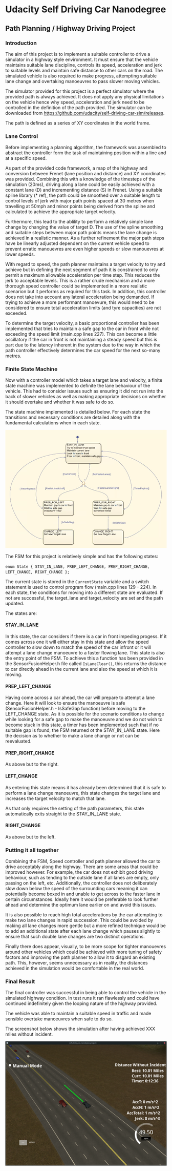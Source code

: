 # Udacity Self Driving Car Nanodegree 
## Path Planning / Highway Driving Project

[//]: # (Image References)
[image1]: ./fsm.png "Finite State Machine"
[image2]: ./screenshot.png "Success Screenshot"

### Introduction

The aim of this project is to implement a suitable controller to drive a simulator in a highway style environment. It must ensure that the vehicle maintains suitable lane discipline, controls its speed, acceleration and jerk to suitable levels and maintain safe distance to other cars on the road. The simulated vehicle is also required to make progress, attempting suitable lane change and overtaking manoeuvres to pass slower moving vehicles.

The simulator provided for this project is a perfect simulator where the provided path is always achieved. It does not apply any physical limitations on the vehicle hence why speed, acceleration and jerk need to be controlled in the definition of the path provided. The simulator can be downloaded from https://github.com/udacity/self-driving-car-sim/releases.

The path is defined as a series of XY coordinates in the world frame. 

### Lane Control

Before implementing a planning algorithm, the framework was assembled to abstract the controller form the task of maintaining position within a line and at a specific speed. 

As part of the provided code framework, a map of the highway and conversion between Frenet (lane position and distance) and XY coordinates was provided. Combining this with a knowledge of the timesteps of the simulation (20ms), driving along a lane could be easily achieved with a constant lane (D) and incrementing distance (S) in Frenet. Using a suitable spline library (* ref), the path could be smoothed over a suitable length to control levels of jerk with major path points spaced at 30 metres when travelling at 50mph and minor points being derived from the spline and calculated to achieve the appropriate target velocity. 

Furthermore, this lead to the ablility to perform a relatively simple lane change by changing the value of target D. The use of the spline smoothing and suitable steps between major path points means the lane change is achieved in a realistic manner. As a further refinement the major path steps have be linearly adjusted dependent on the current vehicle speed to prevent erratic manouevres are even higher speeds or slow manouevres at lower speeds.

With regard to speed, the path planner maintains a target velocity to try and achieve but in defining the next segment of path it is constrained to only permit a maximum allowable acceleration per time step. This reduces the jerk to acceptable levels. This is a rather crude mechanism and a more thorough speed controller could be implemented in a more realistic scenarion but it performs as required for this task. In addition, this controller does not take into account any lateral acceleration being demanded. If trying to achieve a more performant manoevure, this would need to be considered to ensure total acceleration limits (and tyre capacities) are not exceeded. 

To determine the target velocity, a basic proportional controller has been implemented that tries to maintain a safe gap to the car in front while not exceeding the speed limit (main.cpp lines 227). This can become a little oscillatory if the car in front is not maintaining a steady speed but this is part due to the latency inherent in the system due to the way in which the path controller effectively determines the car speed for the next so-many metres.

### Finite State Machine

Now with a controller model which takes a target lane and velocity, a finite state machine was implemented to definite the lane behaviour of the vehicle. This had to consider issues such as ensuring it did not run into the back of slower vehicles as well as making appropriate decisions on whether it should overtake and whether it was safe to do so.

The state machine implemented is detailed below. For each state the transitions and necessary conditions are detailed along with the fundamental calculations when in each state.


![alt text][image1]


The FSM for this project is relatively simple and has the following states:

`enum State { STAY_IN_LANE, PREP_LEFT_CHANGE, PREP_RIGHT_CHANGE, LEFT_CHANGE, RIGHT_CHANGE };`

The current state is stored in the `CurrentState` variable and a switch statement is used to control program flow (main.cpp lines 129 - 224). In each state, the conditions for moving into a different state are evaluated. If not are successful, the target_lane and target_velocity are set and the path updated.

The states are:

#### STAY_IN_LANE

In this state, the car considers if there is a car in front impeding progess. If it comes across one it will either stay in this state and allow the speed controller to slow down to match the speed of the car infront or it will attempt a lane change manoeuvre to a faster flowing lane. This state is also the entry point of the FSM. To achieve this a function has been provided in the SensorFusionHelper.h file called `IsLaneClear()`, this returns the distance to car directly ahead in the current lane and also the speed at which it is moving.  

#### PREP_LEFT_CHANGE

Having come across a car ahead, the car will prepare to attempt a lane change. Here it will look to ensure the manoeuvre is safe (SensorFusionHelper.h - IsSafeGap function) before moving to the LEFT_CHANGE state. As it is possible for the scenario conditions to change while looking for a safe gap to make the manoeuvre and we do not wish to become stuck in this state, a timer has been implemented such that if no suitable gap is found, the FSM returned ot the STAY_IN_LANE state. Here the decision as to whether to make a lane change or not can be reevaluated.

#### PREP_RIGHT_CHANGE

As above but to the right.

#### LEFT_CHANGE

As entering this state means it has already been determined that it is safe to perform a lane change manoeuvre, this state changes the target lane and increases the target velocity to match that lane.

As that only requires the setting of the path parameters, this state automatically exits straight to the STAY_IN_LANE state.

#### RIGHT_CHANGE

As above but to the left.

### Putting it all together

Combining the FSM, Speed controller and path planner allowed the car to drive acceptably along the highway. There are some areas that could be improved however. For example, the car does not exhibit good driving behaviour, such as tending to the outside lane if all lanes are empty, only passing on the left, etc. Additionally, the controller does not deliberately slow down below the speed of the surrounding cars meaning it can potentially become boxed in and unable to get across to the faster lane in certain circumstances. Ideally here it would be preferable to look further ahead and determine the optimum lane earlier on and avoid this issues.

It is also possible to reach high total accelerations by the car attempting to make two lane changes in rapid succession. This could be avoided by making all lane changes more gentle but a more refined technique would be to add an additional state after each lane change which pauses slightly to ensure that such double lane changes are two distinct operations.

Finally there does appear, visually, to be more scope for tighter manouevres around other vehicles which could be achieved with more tuning of safety factors and improving the path planner to allow it to disgard an existing path. This, however, seems unnecessary as in reality, the distances achieved in the simulation would be comfortable in the real world.

### Final Result

The final controller was successful in being able to control the vehicle in the simulated highway condition. In test runs it ran flawlessly and could have continued indefinitely given the looping nature of the highway provided. 

The vehicle was able to maintain a suitable speed in traffic and made sensible overtake manoeuvres when safe to do so. 

The screenshot below shows the simulation after having achieved XXX miles without incident. 

![alt text][image2]


